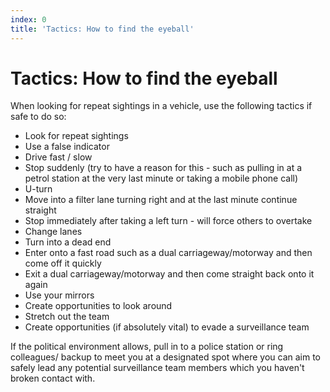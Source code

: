 ```yaml
---
index: 0
title: 'Tactics: How to find the eyeball'
---
```

# Tactics: How to find the eyeball

When looking for repeat sightings in a vehicle, use the following tactics if safe to do so:

*   Look for repeat sightings
*   Use a false indicator
*   Drive fast / slow
*   Stop suddenly (try to have a reason for this - such as pulling in at a petrol station at the very last minute or taking a mobile phone call)
*   U-turn
*   Move into a filter lane turning right and at the last minute continue straight
*   Stop immediately after taking a left turn - will force others to overtake
*   Change lanes
*   Turn into a dead end
*   Enter onto a fast road such as a dual carriageway/motorway and then come off it quickly
*   Exit a dual carriageway/motorway and then come straight back onto it again
*   Use your mirrors
*   Create opportunities to look around
*   Stretch out the team
*   Create opportunities (if absolutely vital) to evade a surveillance team

If the political environment allows, pull in to a police station or ring colleagues/ backup to meet you at a designated spot where you can aim to safely lead any potential surveillance team members which you haven't broken contact with.